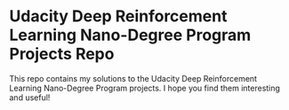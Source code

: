 # Udacity Deep Reinforcement Learning Nano-Degree Program Projects Repo
This repo contains my solutions to the Udacity Deep Reinforcement Learning Nano-Degree Program projects. I hope you find them interesting and useful!

